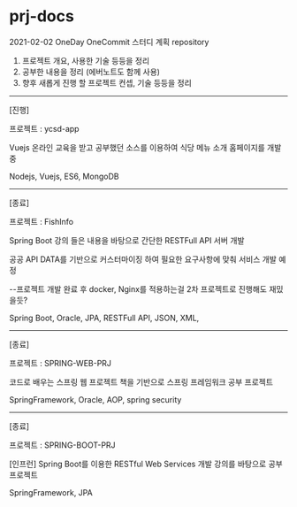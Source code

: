 # prj-docs

2021-02-02 OneDay OneCommit 스터디 계획 repository

01. 프로젝트 개요, 사용한 기술 등등을 정리
02. 공부한 내용을 정리 (에버노트도 함께 사용)
03. 향후 새롭게 진행 할 프로젝트 컨셉, 기술 등등을 정리

------------------------------------------------------
[진행]

프로젝트 : ycsd-app

Vuejs 온라인 교육을 받고 공부했던 소스를 이용하여 식당 메뉴 소개 홈페이지를 개발중

Nodejs, Vuejs, ES6, MongoDB

------------------------------------------------------
[종료]

프로젝트 : FishInfo

Spring Boot 강의 들은 내용을 바탕으로 간단한 RESTFull API 서버 개발

공공 API DATA를 기반으로 커스터마이징 하여 필요한 요구사항에 맞춰 서비스 개발 예정

--프로젝트 개발 완료 후 docker, Nginx를 적용하는걸 2차 프로젝트로 진행해도 재밌을듯?

Spring Boot, Oracle, JPA, RESTFull API, JSON, XML, 

------------------------------------------------------
[종료]

프로젝트 : SPRING-WEB-PRJ

코드로 배우는 스프링 웹 프로젝트 책을 기반으로 스프링 프레임워크 공부 프로젝트

SpringFramework, Oracle, AOP, spring security

------------------------------------------------------
[종료]

프로젝트 : SPRING-BOOT-PRJ

[인프런] Spring Boot를 이용한 RESTful Web Services 개발 강의를 바탕으로 공부 프로젝트

SpringFramework, JPA
